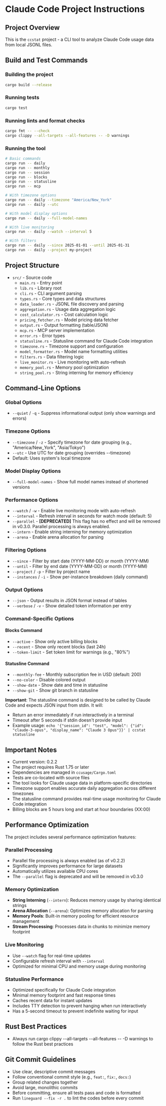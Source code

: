 # Claude Code Project Instructions

## Project Overview
This is the `ccstat` project - a CLI tool to analyze Claude Code usage data from local JSONL files.

## Build and Test Commands

### Building the project
```bash
cargo build --release
```

### Running tests
```bash
cargo test
```

### Running lints and format checks
```bash
cargo fmt -- --check
cargo clippy --all-targets --all-features -- -D warnings
```

### Running the tool
```bash
# Basic commands
cargo run -- daily
cargo run -- monthly
cargo run -- session
cargo run -- blocks
cargo run -- statusline
cargo run -- mcp

# With timezone options
cargo run -- daily --timezone "America/New_York"
cargo run -- daily --utc

# With model display options
cargo run -- daily --full-model-names

# With live monitoring
cargo run -- daily --watch --interval 5

# With filters
cargo run -- daily --since 2025-01-01 --until 2025-01-31
cargo run -- daily --project my-project
```

## Project Structure
- `src/` - Source code
  - `main.rs` - Entry point
  - `lib.rs` - Library root
  - `cli.rs` - CLI argument parsing
  - `types.rs` - Core types and data structures
  - `data_loader.rs` - JSONL file discovery and parsing
  - `aggregation.rs` - Usage data aggregation logic
  - `cost_calculator.rs` - Cost calculation logic
  - `pricing_fetcher.rs` - Model pricing data fetcher
  - `output.rs` - Output formatting (table/JSON)
  - `mcp.rs` - MCP server implementation
  - `error.rs` - Error types
  - `statusline.rs` - Statusline command for Claude Code integration
  - `timezone.rs` - Timezone support and configuration
  - `model_formatter.rs` - Model name formatting utilities
  - `filters.rs` - Data filtering logic
  - `live_monitor.rs` - Live monitoring with auto-refresh
  - `memory_pool.rs` - Memory pool optimization
  - `string_pool.rs` - String interning for memory efficiency

## Command-Line Options

### Global Options
- `--quiet` / `-q` - Suppress informational output (only show warnings and errors)

### Timezone Options
- `--timezone` / `-z` - Specify timezone for date grouping (e.g., "America/New_York", "Asia/Tokyo")
- `--utc` - Use UTC for date grouping (overrides --timezone)
- Default: Uses system's local timezone

### Model Display Options
- `--full-model-names` - Show full model names instead of shortened versions

### Performance Options
- `--watch` / `-w` - Enable live monitoring mode with auto-refresh
- `--interval` - Refresh interval in seconds for watch mode (default: 5)
- `--parallel` - **[DEPRECATED]** This flag has no effect and will be removed in v0.3.0. Parallel processing is always enabled.
- `--intern` - Enable string interning for memory optimization
- `--arena` - Enable arena allocation for parsing

### Filtering Options
- `--since` - Filter by start date (YYYY-MM-DD) or month (YYYY-MM)
- `--until` - Filter by end date (YYYY-MM-DD) or month (YYYY-MM)
- `--project` / `-p` - Filter by project name
- `--instances` / `-i` - Show per-instance breakdown (daily command)

### Output Options
- `--json` - Output results in JSON format instead of tables
- `--verbose` / `-v` - Show detailed token information per entry

### Command-Specific Options

#### Blocks Command
- `--active` - Show only active billing blocks
- `--recent` - Show only recent blocks (last 24h)
- `--token-limit` - Set token limit for warnings (e.g., "80%")

#### Statusline Command
- `--monthly-fee` - Monthly subscription fee in USD (default: 200)
- `--no-color` - Disable colored output
- `--show-date` - Show date and time in statusline
- `--show-git` - Show git branch in statusline

**Important**: The statusline command is designed to be called by Claude Code and expects JSON input from stdin. It will:
- Return an error immediately if run interactively in a terminal
- Timeout after 5 seconds if stdin doesn't provide input
- Example usage: `echo '{"session_id": "test", "model": {"id": "claude-3-opus", "display_name": "Claude 3 Opus"}}' | ccstat statusline`

## Important Notes
- Current version: 0.2.2
- The project requires Rust 1.75 or later
- Dependencies are managed in `ccusage/Cargo.toml`
- Tests are co-located with source files
- The tool looks for Claude usage data in platform-specific directories
- Timezone support enables accurate daily aggregation across different timezones
- The statusline command provides real-time usage monitoring for Claude Code integration
- Billing blocks are 5 hours long and start at hour boundaries (XX:00)

## Performance Optimization

The project includes several performance optimization features:

### Parallel Processing
- Parallel file processing is always enabled (as of v0.2.2)
- Significantly improves performance for large datasets
- Automatically utilizes available CPU cores
- The `--parallel` flag is deprecated and will be removed in v0.3.0

### Memory Optimization
- **String Interning** (`--intern`): Reduces memory usage by sharing identical strings
- **Arena Allocation** (`--arena`): Optimizes memory allocation for parsing
- **Memory Pools**: Built-in memory pooling for efficient resource management
- **Stream Processing**: Processes data in chunks to minimize memory footprint

### Live Monitoring
- Use `--watch` flag for real-time updates
- Configurable refresh interval with `--interval`
- Optimized for minimal CPU and memory usage during monitoring

### Statusline Performance
- Optimized specifically for Claude Code integration
- Minimal memory footprint and fast response times
- Caches recent data for instant updates
- Includes TTY detection to prevent hanging when run interactively
- Has a 5-second timeout to prevent indefinite waiting for input

## Rust Best Practices
- Always run cargo clippy --all-targets --all-features -- -D warnings to follow the Rust best practices

## Git Commit Guidelines
- Use clear, descriptive commit messages
- Follow conventional commit style (e.g., `feat:`, `fix:`, `docs:`)
- Group related changes together
- Avoid large, monolithic commits
- Before committing, ensure all tests pass and code is formatted
- Run `lineguard --fix -r .` to lint the codes before every commit
